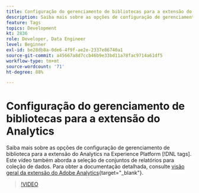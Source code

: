 ```yaml
---
title: Configuração do gerenciamento de bibliotecas para a extensão do Analytics
description: Saiba mais sobre as opções de configuração de gerenciamento de biblioteca para a extensão do Analytics na Experience Platform [!DNL tags]. Este vídeo também aborda a seleção de conjuntos de relatórios para coleção de dados.
feature: Tags
topics: Development
kt: 2836
role: Developer, Data Engineer
level: Beginner
exl-id: be28db8a-0de6-4f9f-ae2e-2337e86740a1
source-git-commit: a45667a8d7ccb46b9e33bd11a78fac9714a61df5
workflow-type: tm+mt
source-wordcount: '71'
ht-degree: 88%

---
```


# Configuração do gerenciamento de bibliotecas para a extensão do Analytics

Saiba mais sobre as opções de configuração de gerenciamento de biblioteca para a extensão do Analytics na Experience Platform [!DNL tags]. Este vídeo também aborda a seleção de conjuntos de relatórios para coleção de dados.  Para obter a documentação detalhada, consulte [visão geral da extensão do Adobe Analytics](https://experienceleague.adobe.com/docs/experience-platform/tags/extensions/client/analytics/overview.html?lang=pt-BR){target="_blank"}.

>[!VIDEO](https://video.tv.adobe.com/v/27092/?quality=12&learn=on)
